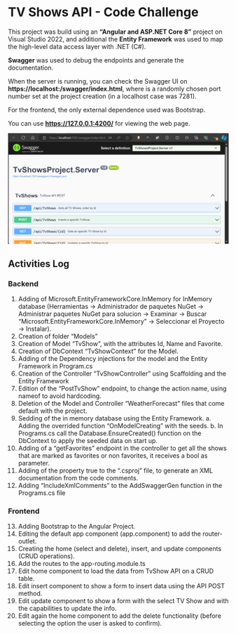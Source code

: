 # TV Shows API - Code Challenge

This project was build using an **“Angular and ASP.NET Core 8”** project on Visual Studio 2022, and additional the **Entity Framework** was used to map the high-level data access layer with .NET (C#).

**Swagger** was used to debug the endpoints and generate the documentation.

When the server is running, you can check the Swagger UI on **https://localhost:<port>/swagger/index.html**, where <port> is a randomly chosen port number set at the project creation (in a localhost case was 7281).

For the frontend, the only external dependence used was Bootstrap.

You can use **https://127.0.0.1:4200/** for viewing the web page.

![Swagger Screenshot1](swagger1.png)

## Activities Log
### Backend
1.	Adding of Microsoft.EntityFrameworkCore.InMemory for InMemory database (Herramientas -> Administrador de paquetes NuGet -> Administrar paquetes NuGet para solucion -> Examinar -> Buscar “Microsoft.EntityFrameworkCore.InMemory” -> Seleccionar el Proyecto -> Instalar). 
2.	Creation of folder “Models”
3.	Creation of Model “TvShow”, with the attributes Id, Name and Favorite. 
4.	Creation of DbContext “TvShowContext” for the Model.
5.	Adding of the Dependency injections for the model and the Entity Framework in Program.cs
6.	Creation of the Controller “TvShowController” using Scaffolding and the Entity Framework
7.	Edition of the “PostTvShow” endpoint, to change the action name, using nameof to avoid hardcoding.
8.	Deletion of the Model and Controller “WeatherForecast” files that come default with the project. 
9.	Sedding of the in memory database using the Entity Framework.
  a.	Adding the overrided function “OnModelCreating” with the seeds.
  b.	In Programs.cs call the Database.EnsureCreated() function on the DbContext to apply the seeded data on start up.
10.	Adding of a “getFavorites” endpoint in the controller to get all the shows that are marked as favorites or non favorites, it receives a bool as parameter.
11.	Adding of the property <GenerateDocumentationFile>true</GenerateDocumentationFile> 
to the “.csproj” file, to generate an XML documentation from the code comments.
12.	Adding “IncludeXmlComments” to the AddSwaggerGen function in the Programs.cs file

### Frontend

13.	Adding Bootstrap to the Angular Project.
14.	Editing the default app component (app.component) to add the router-outlet.
15.	Creating the home (select and delete), insert, and update components (CRUD operations).
16.	Add the routes to the app-routing.module.ts
17.	Edit home component to load the data from TvShow API on a CRUD table.
18.	Edit insert component to show a form to insert data using the API POST method.
19.	Edit update component to show a form with the select TV Show and with the capabilities to update the info.
20.	Edit again the home component to add the delete functionality (before selecting the option the user is asked to confirm).

